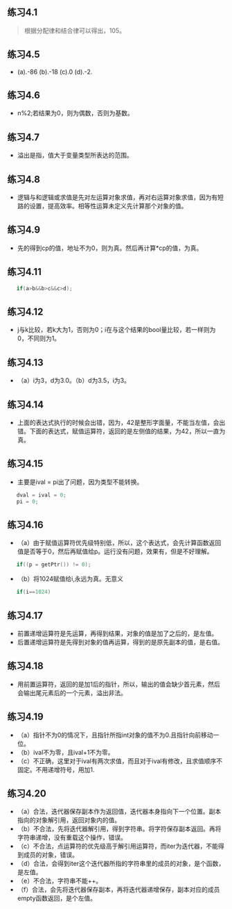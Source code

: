 ## 练习4.1
> 根据分配律和结合律可以得出，105。
## 练习4.5
* (a).-86 (b).-18 (c).0 (d).-2.
## 练习4.6
* n%2;若结果为0，则为偶数，否则为基数。
## 练习4.7
* 溢出是指，值大于变量类型所表达的范围。
## 练习4.8
* 逻辑与和逻辑或求值是先对左运算对象求值，再对右运算对象求值，因为有短路的设置，提高效率。相等性运算未定义先计算那个对象的值。
## 练习4.9
* 先的得到cp的值，地址不为0，则为真。然后再计算*cp的值，为真。
## 练习4.11
```cpp
   if(a>b&&b>c&&c>d);
```
## 练习4.12
* j与k比较，若k大为1，否则为0；i在与这个结果的bool量比较，若一样则为0，不同则为1。
## 练习4.13
* （a）i为3，d为3.0。（b）d为3.5，i为3。
## 练习4.14
* 上面的表达式执行的时候会出错，因为，42是整形字面量，不能当左值，会出错。下面的表达式，赋值运算符，返回的是左侧值的结果，为42，所以一直为真。
## 练习4.15
* 主要是ival = pi出了问题，因为类型不能转换。
```cpp
   dval = ival = 0;
   pi = 0;
```
## 练习4.16
* （a）由于赋值运算符优先级特别低，所以，这个表达式，会先计算函数返回值是否等于0，然后再赋值给p。运行没有问题，效果有，但是不好理解。
```cpp
   if((p = getPtr()) != 0);
```
* （b）将1024赋值给i,永远为真。无意义
```cpp
   if(i==1024)
```   
## 练习4.17
* 前置递增运算符是先运算，再得到结果，对象的值是加了之后的，是左值。
* 后置递增运算符是先得到对象的值再运算，得到的是原先副本的值，是右值。
## 练习4.18
* 用前置运算符，返回的是加1后的指针，所以，输出的值会缺少首元素，然后会输出尾元素后的一个元素，溢出非法。
## 练习4.19
* （a）指针不为0的情况下，且指针所指int对象的值不为0.且指针向前移动一位。
* （b）ival不为零，且ival+1不为零。
* （c）不正确，这里对于ival有两次求值，而且对于ival有修改，且求值顺序不固定。不用递增符号，用加1.
## 练习4.20
* （a）合法，迭代器保存副本作为返回值，迭代器本身指向下一个位置。副本指向的对象解引用，返回对象内的值。
* （b）不合法，先将迭代器解引用，得到字符串。将字符保存副本返回。再将字符串递增，没有重载这个操作，错误。
* （c）不合法，点运算符的优先级高于解引用运算符，而iter为迭代器，不能得到成员的对象，错误。
* （d）合法，会得到iter这个迭代器所指的字符串里的成员的对象，是个函数，是左值。
* （e）不合法，字符串不能++。
* （f）合法，会先将迭代器保存副本，再将迭代器递增保存，副本对应的成员empty函数返回，是个左值。
